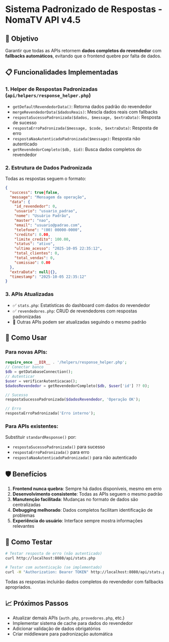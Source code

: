 # Sistema Padronizado de Respostas - NomaTV API v4.5

## 🎯 Objetivo
Garantir que todas as APIs retornem **dados completos do revendedor** com **fallbacks automáticos**, evitando que o frontend quebre por falta de dados.

## 📋 Funcionalidades Implementadas

### 1. **Helper de Respostas Padronizadas** (`api/helpers/response_helper.php`)
- `getDefaultRevendedorData()`: Retorna dados padrão do revendedor
- `mergeRevendedorData($dadosReais)`: Mescla dados reais com fallbacks
- `respostaSucessoPadronizada($dados, $message, $extraData)`: Resposta de sucesso
- `respostaErroPadronizada($message, $code, $extraData)`: Resposta de erro
- `respostaNaoAutenticadoPadronizada($message)`: Resposta não autenticado
- `getRevendedorCompleto($db, $id)`: Busca dados completos do revendedor

### 2. **Estrutura de Dados Padronizada**
Todas as respostas seguem o formato:
```json
{
  "success": true|false,
  "message": "Mensagem da operação",
  "data": {
    "id_revendedor": 0,
    "usuario": "usuario_padrao",
    "nome": "Usuário Padrão",
    "master": "nao",
    "email": "usuario@padrao.com",
    "telefone": "(00) 00000-0000",
    "credito": 0.00,
    "limite_credito": 100.00,
    "status": "ativo",
    "ultimo_acesso": "2025-10-05 22:35:12",
    "total_clientes": 0,
    "total_vendas": 0,
    "comissao": 0.00
  },
  "extraData": null|{},
  "timestamp": "2025-10-05 22:35:12"
}
```

### 3. **APIs Atualizadas**
- ✅ `stats.php`: Estatísticas do dashboard com dados do revendedor
- ✅ `revendedores.php`: CRUD de revendedores com respostas padronizadas
- 🔄 Outras APIs podem ser atualizadas seguindo o mesmo padrão

## 🔧 Como Usar

### Para novas APIs:
```php
require_once __DIR__ . '/helpers/response_helper.php';
// Conectar banco
$db = getDatabaseConnection();
// Autenticar
$user = verificarAutenticacao();
$dadosRevendedor = getRevendedorCompleto($db, $user['id'] ?? 0);

// Sucesso
respostaSucessoPadronizada($dadosRevendedor, 'Operação OK');

// Erro
respostaErroPadronizada('Erro interno');
```

### Para APIs existentes:
Substituir `standardResponse()` por:
- `respostaSucessoPadronizada()` para sucesso
- `respostaErroPadronizada()` para erro
- `respostaNaoAutenticadoPadronizada()` para não autenticado

## 🛡️ Benefícios

1. **Frontend nunca quebra**: Sempre há dados disponíveis, mesmo em erro
2. **Desenvolvimento consistente**: Todas as APIs seguem o mesmo padrão
3. **Manutenção facilitada**: Mudanças no formato de dados são centralizadas
4. **Debugging melhorado**: Dados completos facilitam identificação de problemas
5. **Experiência do usuário**: Interface sempre mostra informações relevantes

## 🧪 Como Testar

```bash
# Testar resposta de erro (não autenticado)
curl http://localhost:8080/api/stats.php

# Testar com autenticação (se implementado)
curl -H "Authorization: Bearer TOKEN" http://localhost:8080/api/stats.php
```

Todas as respostas incluirão dados completos do revendedor com fallbacks apropriados.

## 📈 Próximos Passos

- Atualizar demais APIs (`auth.php`, `provedores.php`, etc.)
- Implementar sistema de cache para dados do revendedor
- Adicionar validação de dados obrigatórios
- Criar middleware para padronização automática